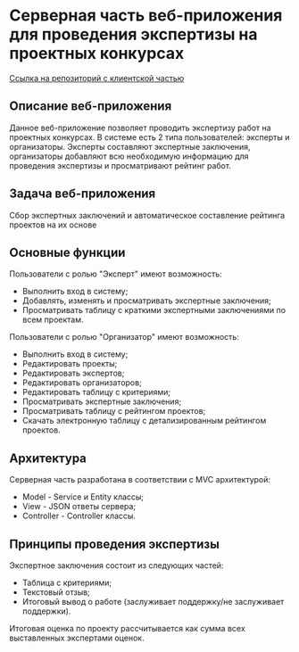 # Серверная часть веб-приложения для проведения экспертизы на проектных конкурсах

[Ссылка на репозиторий с клиентской частью](https://github.com/Sad-Programmist/Expertise-Project)

## Описание веб-приложения
Данное веб-приложение позволяет проводить экспертизу работ на проектных конкурсах. В системе есть 2 типа пользователей: эксперты и организаторы. Эксперты составляют экспертные заключения, 
организаторы добавляют всю необходимую информацию для проведения экспертизы и просматривают рейтинг работ.

## Задача веб-приложения 
Сбор экспертных заключений и автоматическое составление рейтинга проектов на их основе

## Основные функции
Пользователи с ролью "Эксперт" имеют возможность:
* Выполнить вход в систему;
* Добавлять, изменять и просматривать экспертные заключения;
* Просматривать таблицу с краткими экспертными заключениями по всем проектам.

Пользователи с ролью "Организатор" имеют возможность:
* Выполнить вход в систему;
* Редактировать проекты;
* Редактировать экспертов;
* Редактировать организаторов;
* Редактировать таблицу с критериями;
* Просматривать экспертные заключения;
* Просматривать таблицу с рейтингом проектов;
* Скачать электронную таблицу с детализированным рейтингом проектов.

## Архитектура
Серверная часть разработана в соответствии с MVC архитектурой:
* Model - Service и Entity классы;
* View - JSON ответы сервера;
* Controller - Controller классы.

## Принципы проведения экспертизы
Экспертное заключения состоит из следующих частей:
* Таблица с критериями;
* Текстовый отзыв;
* Итоговый вывод о работе (заслуживает поддержку/не заслуживает поддержки).  

Итоговая оценка по проекту рассчитывается как сумма всех выставленных экспертами оценок.
